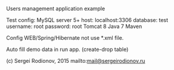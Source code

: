 Users management application example

Test config:
 MySQL server 5+
  host: localhost:3306
  database: test
  username: root
  password: root
 Tomcat 8
 Java 7
 Maven


 Config WEB/Spring/Hibernate not use *.xml file.

 Auto fill demo data in run app. (create-drop table)


(c) Sergei Rodionov, 2015
mailto:mail@sergeirodionov.ru


